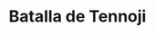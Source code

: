 ﻿---
title: "Batalla de Tennoji"
permalink: periodes_296.html
layout: periode
dataInici: 1615-06-03
sidebar: periodes
pares:
  - id: 177
    title: "Período Azuchi-Momoyama"
    dataInici: "(1568)"
    dataFi: "(1603)"

fills:
jocsPrincipals:
jocsEscenaris:
jocsEpoca:
  - title: "RAN"
    bggId: 21947
    escenari: "Tennoji"

  - title: "Ancient Battles Deluxe Expansion Kit 5.1: Way of the Samurai"
    bggId: 111826
    escenari: "Tennoji"

jocsEpocaEscenaris:
---
